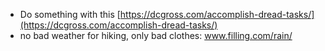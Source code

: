 * Do something with this [https://dcgross.com/accomplish-dread-tasks/](https://dcgross.com/accomplish-dread-tasks/)
* no bad weather for hiking, only bad clothes: www.filling.com/rain/



